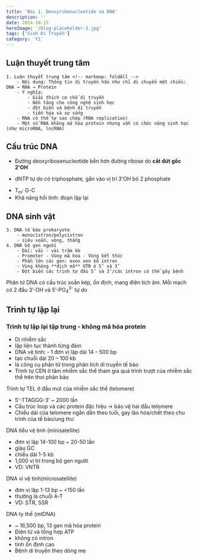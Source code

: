 ```yaml
---
title: 'Bài 1. Deoxyribonucleotide và DNA'
description: ''
date: 2024-10-15
heroImage: '/blog-placeholder-3.jpg'
tags: ['Sinh Di Truyền']
category: 'Y1'
---
```


## Luận thuyết trung tâm

```markmap
1. Luận thuyết trung tâm <!-- markmap: foldAll -->
    - Nội dung: Thông tin di truyền hầu như chỉ di chuyển một chiều: DNA → RNA → Protein
    - Ý nghĩa:
        - Giải thích cơ chế di truyền
        - Nền tảng cho công nghệ sinh học
        - đột biến và bệnh di truyền
        - tiến hóa và sự sống
    - RNA có thể tự sao chép (RNA replication)
    - Một số RNA không mã hóa protein nhưng vẫn có chức năng sinh học (như microRNA, lncRNA)
```

## Cấu trúc DNA

* Đường deoxyribosenucleotide bền hơn đường ribose do __cắt đứt gốc 2'OH__

* dNTP tự do có triphosphate, gắn vào vị trí 3'OH bỏ 2 phosphate

<!-- - Khung xườn mạch đơn: đường - các góc phosphate -->
* T<sub>m</sub>: G-C
* Khả năng hồi tính: đoạn lặp lại

## DNA sinh vật

```markmap
3. DNA tế bào prokaryote
    - monocistron/polycistron
    - siêu xoắn, vòng, thẳng
4. DNA bộ gen người
    - Dài: vài - vài trăm kb
    - Promoter - Vùng mã hóa - Vùng kết thúc
    - Phần lớn các gen: exon xen kẽ intron
    - Vùng không **dịch mã** UTR ở 5’ và 3’
    - Đột biến các trình tự đầu 5’ và 3’/các intron có thể gây bệnh
```

Phân tử DNA có cấu trúc xoắn kép, ổn định, mang điện tích âm. Mỗi mạch có 2 đầu 3’-OH và 5’-PO<sub>4</sub><sup>3-</sup>
tự do

## Trình tự lặp lại

### Trình tự lặp lại tập trung - không mã hóa protein

* Dị nhiễm sắc
* lặp liên tục thành từng đám
* DNA vệ tinh: - 1 đơn vị lặp dài 14 – 500 bp
* tạo chuỗi dài 20 – 100 kb
* là công cụ phân tử trong phân tích di truyền tế bào
* Trình tự CEN ở tâm nhiễm sắc thể tham gia quá trình
  trượt của nhiễm sắc thể trên thoi phân bào

Trình tự TEL ở đầu mút của nhiễm sắc thể (telomere)

* 5'-TTAGGG-3’ ~ 2000 lần
* Cấu trúc loop và các protein đặc hiệu → bảo vệ hai đầu telomere
* Chiều dài của telomere ngắn dần theo tuổi, gay lão hóa/chết theo chu trình của tế bào/ung thư

DNA tiểu vệ tinh (minisatellite)

* đơn vị lặp 14-100 bp ~ 20-50 lần
* giàu GC
* chiều dài 1-5 kb
* 1,000 vị trí trong bộ gen người
* VD: VNTR

DNA vi vệ tinh(microsatellite)

* đơn vị lặp 1-13 bp ~ <150 lần
* thường là chuỗi A-T
* VD: STR, SSR

DNA ty thể (mtDNA)

* ~ 16,500 bp, 13 gen mã hóa protein
* Điện tử và tổng hợp ATP
* không có intron
* tính ổn định cao
* Bệnh di truyền theo dòng mẹ
